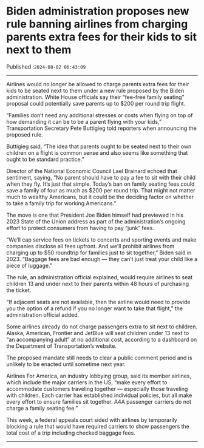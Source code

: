 # Biden administration proposes new rule banning airlines from charging parents extra fees for their kids to sit next to them

Published :`2024-08-02 06:43:09`

---

Airlines would no longer be allowed to charge parents extra fees for their kids to be seated next to them under a new rule proposed by the Biden administration. White House officials say their “fee-free family seating” proposal could potentially save parents up to $200 per round trip flight.

“Families don’t need any additional stresses or costs when flying on top of how demanding it can be to be a parent flying with your kids,” Transportation Secretary Pete Buttigieg told reporters when announcing the proposed rule.

Buttigieg said, “The idea that parents ought to be seated next to their own children on a flight is common sense and also seems like something that ought to be standard practice.”

Director of the National Economic Council Lael Brainard echoed that sentiment, saying, “No parent should have to pay a fee to sit with their child when they fly. It’s just that simple. Today’s ban on family seating fees could save a family of four as much as $200 per round trip. That might not matter much to wealthy Americans, but it could be the deciding factor on whether to take a family trip for working Americans.”

The move is one that President Joe Biden himself had previewed in his 2023 State of the Union address as part of the administration’s ongoing effort to protect consumers from having to pay “junk” fees.

“We’ll cap service fees on tickets to concerts and sporting events and make companies disclose all fees upfront. And we’ll prohibit airlines from charging up to $50 roundtrip for families just to sit together,” Biden said in 2023. “Baggage fees are bad enough — they can’t just treat your child like a piece of luggage.”

The rule, an administration official explained, would require airlines to seat children 13 and under next to their parents within 48 hours of purchasing the ticket.

“If adjacent seats are not available, then the airline would need to provide you the option of a refund if you no longer want to take that flight,” the administration official added.

Some airlines already do not charge passengers extra to sit next to children. Alaska, American, Frontier and JetBlue will seat children under 13 next to “an accompanying adult” at no additional cost, according to a dashboard on the Department of Transportation’s website.

The proposed mandate still needs to clear a public comment period and is unlikely to be enacted until sometime next year.

Airlines For America, an industry lobbying group, said its member airlines, which include the major carriers in the US, “make every effort to accommodate customers traveling together — especially those traveling with children. Each carrier has established individual policies, but all make every effort to ensure families sit together. A4A passenger carriers do not charge a family seating fee.”

This week, a federal appeals court sided with airlines by temporarily blocking a rule that would have required carriers to show passengers the total cost of a trip including checked baggage fees.

---

